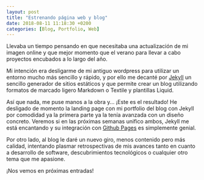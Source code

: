 ```yaml
---
layout: post
title: "Estrenando página web y blog"
date: 2018-08-11 11:18:30 +0200
categories: [Blog, Portfolio, Web]
---
```


Llevaba un tiempo pensando en que necesitaba una actualización de mi imagen online y que mejor momento que el verano para llevar a cabo proyectos encubados a lo largo del año.

Mi intención era desligarme de mi antiguo wordpress para utilizar un entorno mucho más sencillo y rápido, y por ello me decanté por [Jekyll](https://jekyllrb.com/) un sencillo generador de sitios estáticos y que permite crear un blog utilizando formatos de marcado ligero Markdown o Textile y plantillas Liquid.

Así que nada, me puse manos a la obra y... ¡Este es el resultado! He desligado de momento la landing page con mi portfolio del blog con Jekyll por comodidad ya la primera parte ya la tenía avanzada con un diseño concreto. Veremos si en las próximas semanas unifico ambos, Jekyll me está encantando y su integración con [Github Pages](https://pages.github.com/) es simplemente genial.

Por otro lado, al blog le daré un nuevo giro, menos contenido pero más calidad, intentando plasmar retrospectivas de mis avances tanto en cuanto a desarrollo de software, descubrimientos tecnológicos o cualquier otro tema que me apasione.

¡Nos vemos en próximas entradas!
